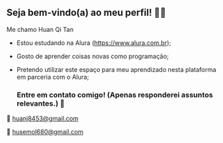 ## Seja bem-vindo(a) ao meu perfil! 🧸💙

Me chamo Huan Qi Tan

- Estou estudando na Alura (https://www.alura.com.br);
- Gosto de aprender coisas novas como programação;
- Pretendo utilizar este espaço para meu aprendizado nesta plataforma em parceria com o Alura;

  ### Entre em contato comigo! (Apenas responderei assuntos relevantes.) 📧

🏴  huanj8453@gmail.com

🏴  husemol680@gmail.com
